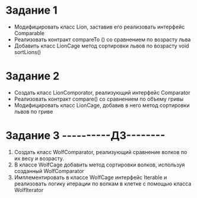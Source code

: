 # Задание 1
- Модифицировать класс Lion, заставив его реализовать интерфейс Comparable<Lion>
- Реализовать контракт compareTo () со сравнением по возрасту льва
- Добавить класс LionCage метод сортировки львов по возрасту
void sortLions()

# Задание 2
- Создать класс LionComporator, реализующий интерфейс Comparator<Lion>
- Реализовать контракт compare() со сравнением по объему гривы
- Модифицировать класс LionCage, добавив в него метод сортировки львов по гриве

# Задание 3 ----------ДЗ--------

1. Создать класс WolfComparator, реализующий сравнение волков по их весу и возрасту.
2. В классе WolfCage добавить метод сортировки волков, используя созданный WolfComparator
3. Имплементировать в классе WolfCage интерфейс Iterable<Wolf> и реализовать логику итерации по волкам в клетке с помощью класса WolfIterator